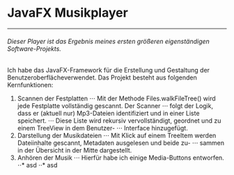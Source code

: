 # JavaFX Musikplayer
---------------------------
###### Dieser Player ist das Ergebnis meines ersten größeren eigenständigen Software-Projekts.

Ich habe das JavaFX-Framework für die Erstellung und Gestaltung der Benutzeroberflächeverwendet.
Das Projekt besteht aus folgenden Kernfunktionen:

1. Scannen der Festplatten
⋅⋅⋅ Mit der Methode Files.walkFileTree() wird jede Festplatte vollständig gescannt. Der Scanner 
⋅⋅⋅ folgt der Logik, dass er (aktuell nur) Mp3-Dateien identifiziert und in einer Liste speichert.
⋅⋅⋅ Diese Liste wird rekursiv vervollständigt, geordnet und zu einem TreeView in dem Benutzer-
⋅⋅⋅ Interface hinzugefügt.
2. Darstellung der Musikdateien
⋅⋅⋅ Mit Klick auf einem TreeItem werden Dateiinhalte gescannt, Metadaten ausgelesen und beide zu-
⋅⋅⋅ sammen in der Übersicht in der Mitte dargestellt.
3. Anhören der Musik
⋅⋅⋅ Hierfür habe ich einige Media-Buttons entworfen.
⋅⋅* asd
⋅⋅* asd
